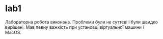 # lab1
Лабораторна робота виконана. Проблеми були не суттєві і були швидко вирішені. Мав певну важкість при установці віртуальної машини і MacOS.
